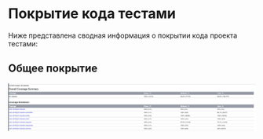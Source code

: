 # Покрытие кода тестами

Ниже представлена сводная информация о покрытии кода проекта тестами:

## Общее покрытие

![Покрытие](./img/test.png)
